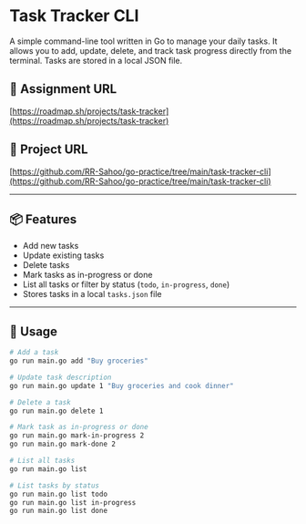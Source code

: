 # Task Tracker CLI

A simple command-line tool written in Go to manage your daily tasks. It allows you to add, update, delete, and track task progress directly from the terminal. Tasks are stored in a local JSON file.

## 🔗 Assignment URL

[https://roadmap.sh/projects/task-tracker](https://roadmap.sh/projects/task-tracker)

## 🔗 Project URL

[https://github.com/RR-Sahoo/go-practice/tree/main/task-tracker-cli](https://github.com/RR-Sahoo/go-practice/tree/main/task-tracker-cli)

---

## 📦 Features

- Add new tasks
- Update existing tasks
- Delete tasks
- Mark tasks as in-progress or done
- List all tasks or filter by status (`todo`, `in-progress`, `done`)
- Stores tasks in a local `tasks.json` file

---

## 🚀 Usage

```bash
# Add a task
go run main.go add "Buy groceries"

# Update task description
go run main.go update 1 "Buy groceries and cook dinner"

# Delete a task
go run main.go delete 1

# Mark task as in-progress or done
go run main.go mark-in-progress 2
go run main.go mark-done 2

# List all tasks
go run main.go list

# List tasks by status
go run main.go list todo
go run main.go list in-progress
go run main.go list done
```
